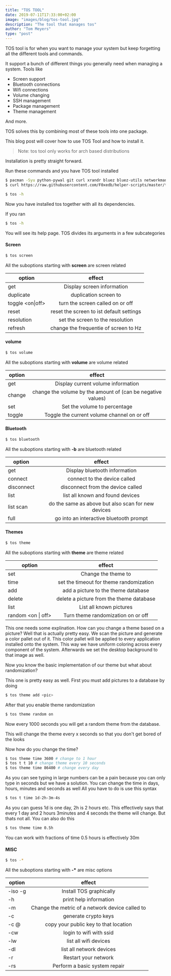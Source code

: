 ```yaml
---
title: "TOS TOOL"
date: 2019-07-11T17:33:00+02:00
image: "images/blog/tos-tool.jpg"
description: "The tool that manages tos"
author: "Tom Meyers"
type: "post"
---
```


TOS tool is for when you want to manage your system but keep forgetting all the different tools and commands.

It support a bunch of different things you generally need when managing a system.
Tools like

- Screen support
- Bluetooth connections
- Wifi connections
- Volume changing
- SSH management
- Package management
- Theme management

And more.

TOS solves this by combining most of these tools into one package.

This blog post will cover how to use TOS Tool and how to install it.

> Note: tos tool only works for arch based distributions

Installation is pretty straight forward.

Run these commands and you have TOS tool installed

```bash
$ pacman -Syu python-pywal git curl xrandr bluez bluez-utils networkmanager
$ curl https://raw.githubusercontent.com/F0xedb/helper-scripts/master/tos > /usr/bin/tos

$ tos -h
```

Now you have installed tos together with all its dependencies.

If you ran

```bash
$ tos -h
```

You will see its help page.
TOS divides its arguments in a few subcategories

#### Screen

```bash
$ tos screen
```

All the suboptions starting with **screen** are screen related

| option             |                      effect                       |
| ------------------ | :-----------------------------------------------: |
| get                 |            Display screen information             |
| duplicate <in> <out>     |         duplication screen <in> to <out>          |
| toggle <in> <on\|off> |       turn the screen called <in> on or off       |
| reset <in>           |   reset the screen <in> to ist default settings   |
| resolution <in> <res>   |    set the screen <in> to the resolution <res>    |
| refresh <in> <rate> | change the frequentie of screen <in> to <rate> Hz |

#### volume

```bash
$ tos volume
```

All the suboptions starting with **volume** are volume related

| option        |                              effect                               |
| ------------- | :---------------------------------------------------------------: |
| get            |                Display current volume information                 |
| change <num>     | change the volume by the amount of <num> (can be negative values) |
| set <percent> |              Set the volume to <percent> percentage               |
| toggle           |            Toggle the current volume channel on or off            |

#### Bluetooth

```bash
$ tos bluetooth
```

All the suboptions starting with **-b** are bluetooth related

| option    |                       effect                       |
| --------- | :------------------------------------------------: |
| get        |           Display bluetooth information            |
| connect <dev> |         connect to the device called <dev>         |
| disconnect <dev> |      disconnect from the device called <dev>       |
| list       |          list all known and found devices          |
| list scan  | do the same as above but also scan for new devices |
| full       |      go into an interactive bluetooth prompt       |

#### Themes

```bash
$ tos theme
```

All the suboptions starting with **theme** are theme related

| option          |                  effect                  |
| --------------- | :--------------------------------------: |
| set <pic>        |        Change the theme to <pic>         |
| time <time>      | set the timeout for theme randomization  |
| add <pic>       |   add a picture to the theme database    |
| delete <pic>       | delete a picture from the theme database |
| list             |         List all known pictures          |
| random <on \| off> |    Turn theme randomization on or off    |

This one needs some explination. How can you change a theme based on a picture?
Well that is actually pretty easy. We scan the picture and generate a color pallet out of it. This color pallet will be applied to every application installed onto the system. This way we have uniform coloring across every component of the system.
Afterwards we set the desktop background to that image as well.

Now you know the basic implementation of our theme but what about randomization?

This one is pretty easy as well. First you must add pictures to a database by doing

```bash
$ tos theme add <pic>
```

After that you enable theme randomization

```bash
$ tos theme random on
```

Now every 1000 seconds you will get a random theme from the database.

This will change the theme every x seconds so that you don't get bored of the looks

Now how do you change the time?

```bash
$ tos theme time 3600 # change to 1 hour
$ tos t t 10 # change theme every 10 seconds
$ tos theme time 86400 # change every day
```

As you can see typing in large numbers can be a pain because you can only type in seconds but we have a solution. You can change the time in days, hours, minutes and seconds as well All you have to do is use this syntax

```bash
$ tos t time 1d-2h-3m-4s
```

As you can guess 1d is one day, 2h is 2 hours etc.
This effectively says that every 1 day and 2 hours 3minutes and 4 seconds the theme will change. But thats not all. You can also do this

```bash
$ tos theme time 0.5h
```

You can work with fractions of time 0.5 hours is effectively 30m

#### MISC

```bash
$ tos -*
```

All the suboptions starting with **-\*** are misc options

| option              |                              effect                              |
| ------------------- | :--------------------------------------------------------------: |
| -iso -g             |                     Install TOS graphically                      |
| -h                  |                      print help information                      |
| -m <device> <value> | Change the metric of a network device called <device> to <value> |
| -c                  |                       generate crypto keys                       |
| -c <user>@<ip>      |              copy your public key to that location               |
| -cw <ssid>          |                  login to wifi with ssid <ssid>                  |
| -lw                 |                      list all wifi devices                       |
| -dl                 |                     list all network devices                     |
| -r                  |                       Restart your network                       |
| -rs                 |                  Perform a basic system repair                   |
